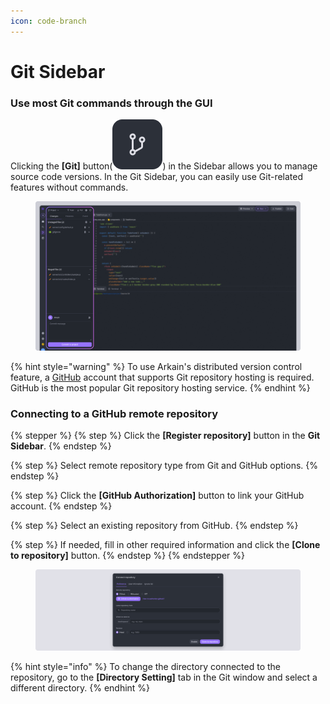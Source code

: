 ```yaml
---
icon: code-branch
---
```


# Git Sidebar

### Use most Git commands through the GUI

Clicking the **\[Git]** button(<img src="../../../.gitbook/assets/image (37).png" alt="" data-size="line">) in the Sidebar allows you to manage source code versions. In the Git Sidebar, you can easily use Git-related features without commands.

<figure><img src="../../../.gitbook/assets/git_01 (4).png" alt=""><figcaption></figcaption></figure>

{% hint style="warning" %}
To use Arkain's distributed version control feature, a [GitHub](https://github.com/) account that supports Git repository hosting is required. GitHub is the most popular Git repository hosting service.
{% endhint %}

### Connecting to a GitHub remote repository

{% stepper %}
{% step %}
Click the **\[Register repository]** button in the **Git Sidebar**.&#x20;
{% endstep %}

{% step %}
Select remote repository type from Git and GitHub options.
{% endstep %}

{% step %}
Click the **\[GitHub Authorization]** button to link your GitHub account.&#x20;
{% endstep %}

{% step %}
Select an existing repository from GitHub.&#x20;
{% endstep %}

{% step %}
If needed, fill in other required information and click the **\[Clone to repository]** button.
{% endstep %}
{% endstepper %}

<figure><img src="../../../.gitbook/assets/git_11.png" alt=""><figcaption></figcaption></figure>

{% hint style="info" %}
To change the directory connected to the repository, go to the **\[Directory Setting]** tab in the Git window and select a different directory.
{% endhint %}
